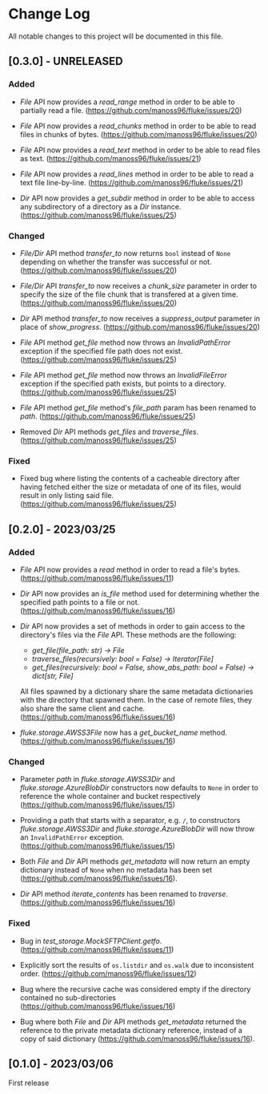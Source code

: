 
# Change Log
All notable changes to this project will be documented in this file.

## [0.3.0] - UNRELEASED

### Added

- *File* API now provides a *read_range* method in order
  to be able to partially read a file.
  (https://github.com/manoss96/fluke/issues/20)

- *File* API now provides a *read_chunks* method in order
  to be able to read files in chunks of bytes.
  (https://github.com/manoss96/fluke/issues/20)

- *File* API now provides a *read_text* method in order
  to be able to read files as text.
  (https://github.com/manoss96/fluke/issues/21)

- *File* API now provides a *read_lines* method in order
  to be able to read a text file line-by-line.
  (https://github.com/manoss96/fluke/issues/21)

- *Dir* API now provides a *get_subdir* method in order
  to be able to access any subdirectory of a directory
  as a *Dir* instance. (https://github.com/manoss96/fluke/issues/25)
   
### Changed

- *File/Dir* API method *transfer_to* now returns ``bool`` instead 
  of ``None`` depending on whether the transfer was successful or not.
  (https://github.com/manoss96/fluke/issues/20)

- *File/Dir* API *transfer_to* now receives a *chunk_size*
  parameter in order to specify the size of the file chunk
  that is transfered at a given time.
  (https://github.com/manoss96/fluke/issues/20)

- *Dir* API method *transfer_to* now receives a *suppress_output*
  parameter in place of *show_progress*. (https://github.com/manoss96/fluke/issues/20)

- *File* API method *get_file* method now throws an *InvalidPathError*
  exception if the specified file path does not exist.
  (https://github.com/manoss96/fluke/issues/25)

- *File* API method *get_file* method now throws an *InvalidFileError*
  exception if the specified path exists, but points to a directory.
  (https://github.com/manoss96/fluke/issues/25)

- *File* API method *get_file* method's *file_path* param
  has been renamed to *path*.
  (https://github.com/manoss96/fluke/issues/25)

- Removed *Dir* API methods *get_files* and *traverse_files*.
  (https://github.com/manoss96/fluke/issues/25)
 
### Fixed

- Fixed bug where listing the contents of a cacheable directory
  after having fetched either the size or metadata of one of its
  files, would result in only listing said file.
  (https://github.com/manoss96/fluke/issues/25)


## [0.2.0] - 2023/03/25

### Added

- *File* API now provides a *read* method
  in order to read a file's bytes. (https://github.com/manoss96/fluke/issues/11)

- *Dir* API now provides an *is_file* method
  used for determining whether the specified
  path points to a file or not. (https://github.com/manoss96/fluke/issues/16)

- *Dir* API now provides a set of methods in order to gain
  access to the directory's files via the *File* API. These
  methods are the following:
  + *get_file(file_path: str) -> File*
  + *traverse_files(recursively: bool = False) -> Iterator[File]*
  + *get_files(recursively: bool = False, show_abs_path: bool = False) -> dict[str, File]*
  
  All files spawned by a dictionary share the same metadata dictionaries
  with the directory that spawned them. In the case of remote files, they
  also share the same client and cache. (https://github.com/manoss96/fluke/issues/16)

- *fluke.storage.AWSS3File* now has a *get_bucket_name* method.
  (https://github.com/manoss96/fluke/issues/16)
   
### Changed

- Parameter *path* in *fluke.storage.AWSS3Dir* and *fluke.storage.AzureBlobDir*
  constructors now defaults to ``None`` in order to reference the whole
  container and bucket respectively (https://github.com/manoss96/fluke/issues/15)

- Providing a path that starts with a separator, e.g. ``/``, to constructors
  *fluke.storage.AWSS3Dir* and *fluke.storage.AzureBlobDir* will now throw
  an ``InvalidPathError`` exception. (https://github.com/manoss96/fluke/issues/15)

- Both *File* and *Dir* API methods *get_metadata* will now return
  an empty dictionary instead of ``None`` when no metadata has been
  set (https://github.com/manoss96/fluke/issues/16).

- *Dir* API method *iterate_contents* has been renamed to *traverse*.
  (https://github.com/manoss96/fluke/issues/16)
 
### Fixed

- Bug in *test_storage.MockSFTPClient.getfo*. (https://github.com/manoss96/fluke/issues/11)

- Explicitly sort the results of ``os.listdir`` and ``os.walk``
  due to inconsistent order. (https://github.com/manoss96/fluke/issues/12)

- Bug where the recursive cache was considered empty if the directory
  contained no sub-directories (https://github.com/manoss96/fluke/issues/16)

- Bug where both *File* and *Dir* API methods *get_metadata* returned
  the reference to the private metadata dictionary reference, instead
  of a copy of said dictionary (https://github.com/manoss96/fluke/issues/16).

 
## [0.1.0] - 2023/03/06
 
First release